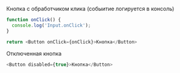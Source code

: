 Кнопка с обработчиком клика (собыитие логируется в консоль)

```js
function onClick() {
  console.log('Input.onClick');
}

return <Button onClick={onClick}>Кнопка</Button>
```

Отключенная кнопка

```js
<Button disabled={true}>Кнопка</Button>
```